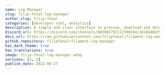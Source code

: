 ```yaml
---
name: Log Manager
slug: filip-fonal-log-manager
author_slug: filip-fonal
categories: [developer-tool, analytics]
description: A simple and clear interface to preview, download and delete Laravel log files using Filament Admin.
discord_url: https://discord.com/channels/883083792112300104/1016686075340673065
docs_url: https://raw.githubusercontent.com/filipfonal/filament-log-manager/main/README.md
github_repository: filipfonal/filament-log-manager
has_dark_theme: true
has_translations: true
image: filip-fonal-log-manager.webp
versions: [2, 3]
publish_date: 2022-08-27
---
```

